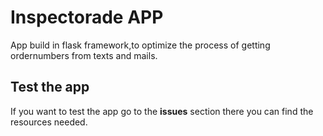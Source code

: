 # Inspectorade APP
App build in flask framework,to optimize the process of getting ordernumbers from texts and mails. 

## Test the app

If you want to test the app go to the **issues** section there you can find the resources needed.
